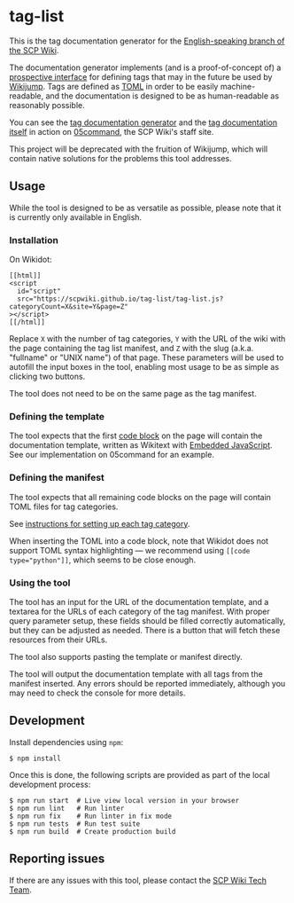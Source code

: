 # tag-list

This is the tag documentation generator for the [English-speaking branch of the
SCP Wiki](https://scpwiki.com/).

The documentation generator implements (and is a proof-of-concept of) a
[prospective interface](src/tags/README.md) for defining tags that may in the
future be used by [Wikijump](https://github.com/scpwiki/wikijump/). Tags are
defined as [TOML](https://toml.io/) in order to be easily machine-readable, and
the documentation is designed to be as human-readable as reasonably possible.

You can see the [tag documentation
generator](https://05command.wikidot.com/tag-list-manifest) and the [tag
documentation itself](https://05command.wikidot.com/tech-hub-tag-list) in action
on [05command](https://05command.wikidot.com/), the SCP Wiki's staff site.

This project will be deprecated with the fruition of Wikijump, which will
contain native solutions for the problems this tool addresses.

## Usage

While the tool is designed to be as versatile as possible, please note that it
is currently only available in English.

### Installation

On Wikidot:

```
[[html]]
<script
  id="script"
  src="https://scpwiki.github.io/tag-list/tag-list.js?categoryCount=X&site=Y&page=Z"
></script>
[[/html]]
```

Replace `X` with the number of tag categories, `Y` with the URL of the wiki
with the page containing the tag list manifest, and `Z` with the slug (a.k.a.
"fullname" or "UNIX name") of that page. These parameters will be used to
autofill the input boxes in the tool, enabling most usage to be as simple as
clicking two buttons.

The tool does not need to be on the same page as the tag manifest.

### Defining the template

The tool expects that the first [code
block](https://www.wikidot.com/doc-wiki-syntax:code-blocks) on the page will
contain the documentation template, written as Wikitext with [Embedded
JavaScript](https://ejs.co/). See our implementation on 05command for an
example.

### Defining the manifest

The tool expects that all remaining code blocks on the page will contain TOML
files for tag categories.

See [instructions for setting up each tag category](src/tags/README.md).

When inserting the TOML into a code block, note that Wikidot does not support
TOML syntax highlighting &mdash; we recommend using `[[code type="python"]]`,
which seems to be close enough.

### Using the tool

The tool has an input for the URL of the documentation template, and a textarea
for the URLs of each category of the tag manifest. With proper query parameter
setup, these fields should be filled correctly automatically, but they can be
adjusted as needed. There is a button that will fetch these resources from
their URLs.

The tool also supports pasting the template or manifest
directly.

The tool will output the documentation template with all tags from the manifest
inserted. Any errors should be reported immediately, although you may need to
check the console for more details.

## Development

Install dependencies using `npm`:

```
$ npm install
```

Once this is done, the following scripts are provided as part of the local development process:
```
$ npm run start  # Live view local version in your browser
$ npm run lint   # Run linter
$ npm run fix    # Run linter in fix mode
$ npm run tests  # Run test suite
$ npm run build  # Create production build
```

## Reporting issues

If there are any issues with this tool, please contact the [SCP Wiki Tech
Team](https://05command.wikidot.com/technical-staff-main).
